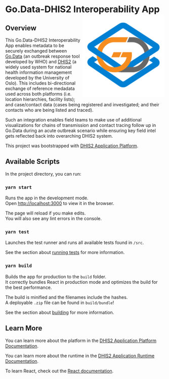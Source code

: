 # Go.Data-DHIS2 Interoperability App <img src="assets/godata-dhis2-icon.png" align="right" height="260"/>

## Overview
This Go.Data-DHIS2 Interoperability App enables metadata to be securely exchanged between [Go.Data](https://www.who.int/tools/godata) (an outbreak response tool developed by WHO) and [DHIS2](https://dhis2.org/) (a widely used system for national health information management developed by the University of Oslo). This includes bi-directional exchange of reference medadata used across both platforms (i.e. location hierarchies, facility lists); and case/contact data (cases being registered and investigated; and their contacts who are being listed and traced). 

Such an integration enables field teams to make use of additional visualizations for chains of transmission and contact tracing follow up in Go.Data during an acute outbreak scenario while ensuring key field intel gets reflected back into overarching DHIS2 system. 

This project was bootstrapped with [DHIS2 Application Platform](https://github.com/dhis2/app-platform).

## Available Scripts

In the project directory, you can run:

### `yarn start`

Runs the app in the development mode.<br />
Open [http://localhost:3000](http://localhost:3000) to view it in the browser.

The page will reload if you make edits.<br />
You will also see any lint errors in the console.

### `yarn test`

Launches the test runner and runs all available tests found in `/src`.<br />

See the section about [running tests](https://platform.dhis2.nu/#/scripts/test) for more information.

### `yarn build`

Builds the app for production to the `build` folder.<br />
It correctly bundles React in production mode and optimizes the build for the best performance.

The build is minified and the filenames include the hashes.<br />
A deployable `.zip` file can be found in `build/bundle`!

See the section about [building](https://platform.dhis2.nu/#/scripts/build) for more information.

## Learn More

You can learn more about the platform in the [DHIS2 Application Platform Documentation](https://platform.dhis2.nu/).

You can learn more about the runtime in the [DHIS2 Application Runtime Documentation](https://runtime.dhis2.nu/).

To learn React, check out the [React documentation](https://reactjs.org/).
